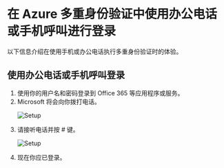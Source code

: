 
<properties 
	pageTitle="在 Azure Multi-Factor Authentication 中使用办公电话或手机呼叫进行登录" 
	description="本页介绍用户如何使用手机登录。" 
	services="multi-factor-authentication" 
	documentationCenter="" 
	authors="billmath" 
	manager="stevenpo" 
	editor="curtland"/>

<tags 
	ms.service="multi-factor-authentication" 
	ms.date="08/04/2016" 
	wacn.date="09/19/2016"/>

# 在 Azure 多重身份验证中使用办公电话或手机呼叫进行登录

以下信息介绍在使用手机或办公电话执行多重身份验证时的体验。

## 使用办公电话或手机呼叫登录

<ol>

<li>使用你的用户名和密码登录到 Office 365 等应用程序或服务。</li>
<li>Microsoft 将会向你拨打电话。</li>


![Setup](./media/multi-factor-authentication-end-user-signin-phone/call.png)

<li>请接听电话并按 # 键。</li>

![Setup](./media/multi-factor-authentication-end-user-signin-phone/phone.png)


<li>现在你应已登录。</li>








 

<!---HONumber=Mooncake_0912_2016-->